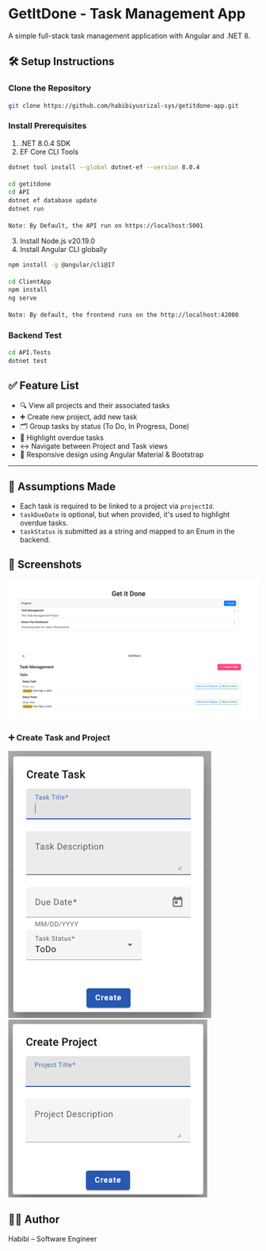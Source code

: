 # GetItDone - Task Management App

A simple full-stack task management application with Angular and .NET 8.

## 🛠 Setup Instructions

### Clone the Repository
```bash
git clone https://github.com/habibiyusrizal-sys/getitdone-app.git
```
### Install Prerequisites
1. .NET 8.0.4 SDK
2. EF Core CLI Tools
```bash
dotnet tool install --global dotnet-ef --version 8.0.4

cd getitdone
cd API
dotnet ef database update
dotnet run

Note: By Default, the API run on https://localhost:5001
```
3. Install Node.js v20.19.0
4. Install Angular CLI globally
```bash
npm install -g @angular/cli@17

cd ClientApp
npm install
ng serve

Note: By default, the frontend runs on the http://localhost:42000

```
### Backend Test
```bash
cd API.Tests
dotnet test
```
## ✅ Feature List

- 🔍 View all projects and their associated tasks
- ➕ Create new project, add new task
- 🗂 Group tasks by status (To Do, In Progress, Done)
- 📆 Highlight overdue tasks
- ↔️ Navigate between Project and Task views
- 📱 Responsive design using Angular Material & Bootstrap

---

## 🧠 Assumptions Made

- Each task is required to be linked to a project via `projectId`.
- `taskDueDate` is optional, but when provided, it's used to highlight overdue tasks.
- `taskStatus` is submitted as a string and mapped to an Enum in the backend.

## 📸 Screenshots
![Home Page](screenshots/home-page.png)
![Task Page](screenshots/task-page.png)

### ➕ Create Task and Project
![Create Task](screenshots/create-task.png)
![Create Project](screenshots/create-project.png)


## 👨‍💼 Author
Habibi – Software Engineer


